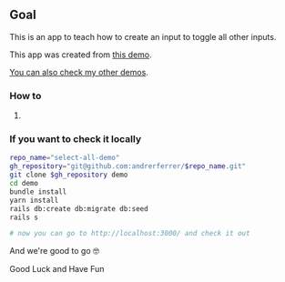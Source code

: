 ## Goal
This is an app to teach how to create an input to toggle all other inputs.

This app was created from [this demo](https://github.com/andrerferrer/devise-nested-model-demo#goal).

[You can also check my other demos](https://github.com/andrerferrer/dedemos/blob/master/README.md#ded%C3%A9mos).

### How to

1. []()

### If you want to check it locally
```sh
repo_name="select-all-demo"
gh_repository="git@github.com:andrerferrer/$repo_name.git"
git clone $gh_repository demo
cd demo
bundle install
yarn install
rails db:create db:migrate db:seed
rails s

# now you can go to http://localhost:3000/ and check it out
```


And we're good to go 🤓

Good Luck and Have Fun


